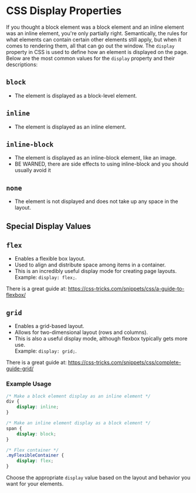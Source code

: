 # CSS Display Properties

If you thought a block element was a block element and an inline element was an inline element, you're only partially right.  Semantically, the rules for what elements can contain certain other elements still apply, but when it comes to rendering them, all that can go out the window.  The `display` property in CSS is used to define how an element is displayed on the page. Below are the most common values for the `display` property and their descriptions:

## `block`
- The element is displayed as a block-level element.

## `inline`
- The element is displayed as an inline element.

## `inline-block`
- The element is displayed as an inline-block element, like an image.
- BE WARNED, there are side effects to using inline-block and you should usually avoid it

## `none`
- The element is not displayed and does not take up any space in the layout.

## Special Display Values
## `flex`
- Enables a flexible box layout.
- Used to align and distribute space among items in a container.
- This is an incredibly useful display mode for creating page layouts.  
Example: `display: flex;`.

There is a great guide at: https://css-tricks.com/snippets/css/a-guide-to-flexbox/

## `grid`
- Enables a grid-based layout.
- Allows for two-dimensional layout (rows and columns).  
- This is also a useful display mode, although flexbox typically gets more use.  
Example: `display: grid;`.

There is a great guide at: https://css-tricks.com/snippets/css/complete-guide-grid/

### Example Usage
```css
/* Make a block element display as an inline element */
div {
    display: inline;
}

/* Make an inline element display as a block element */
span {
    display: block;
}

/* Flex container */
.myFlexibleContainer {
    display: flex;
}
```

Choose the appropriate `display` value based on the layout and behavior you want for your elements.